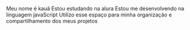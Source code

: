 Meu nome é kauã
Estou estudando na alura
Estou me desenvolvendo na linguagem javaScript
Utilizo esse espaço para minha organização e compartilhamento dos meus projetos
